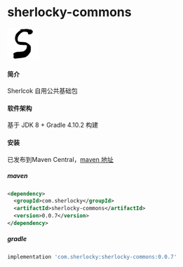 # sherlocky-commons

![sherlocky](logo.png "sherlocky")

#### 简介
Sherlcok 自用公共基础包

#### 软件架构
基于 JDK 8 + Gradle 4.10.2 构建

#### 安装
已发布到Maven Central，[maven 地址](https://mvnrepository.com/artifact/com.sherlocky/sherlocky-commons)

##### maven
```xml
<dependency>
  <groupId>com.sherlocky</groupId>
  <artifactId>sherlocky-commons</artifactId>
  <version>0.0.7</version>
</dependency>
```

##### gradle
```groovy
implementation 'com.sherlocky:sherlocky-commons:0.0.7'
```
